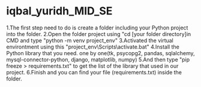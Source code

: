 # iqbal_yuridh_MID_SE
1.The first step need to do is create a folder including your Python project into the folder. 
2.Open the folder project using "cd [your folder directory]in CMD and type "python -m venv project_env" 
3.Activated the virtual environtment using this "project_env\Scripts\activate.bat" 
4.Install the Python library that you need. one by one(tk, psycopg2, pandas, sqlalchemy, mysql-connector-python, django, matplotlib, numpy) 
5.And then type "pip freeze > requirements.txt" to get the list of the library that used in our project. 6.Finish and you can find your file (requirements.txt) inside the folder.
